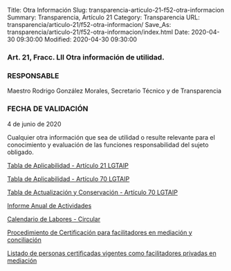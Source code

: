 Title: Otra Información
Slug: transparencia-articulo-21-f52-otra-informacion
Summary: Transparencia, Artículo 21
Category: Transparencia
URL: transparencia/articulo-21/f52-otra-informacion/
Save_As: transparencia/articulo-21/f52-otra-informacion/index.html
Date: 2020-04-30 09:30:00
Modified: 2020-04-30 09:30:00


### Art. 21, Fracc. LII Otra información de utilidad.

### RESPONSABLE

Maestro Rodrigo González Morales, Secretario Técnico y de Transparencia

### FECHA DE VALIDACIÓN

4 de junio de 2020

Cualquier otra información que sea de utilidad o resulte relevante para el conocimiento y evaluación de las funciones responsabilidad del sujeto obligado.

[Tabla de Aplicabilidad - Artículo 21 LGTAIP](https://www.dropbox.com/s/z0mqgw0irow9vx7/Tabla%20de%20aplicabilidad%20de%20las%20Obligaciones%20de%20transparencia%20comunes%20art.%2021.docx?dl=0)

[Tabla de Aplicabilidad - Artículo 70 LGTAIP](https://www.dropbox.com/s/jdq7zwgt22937kt/Tabla%20de%20aplicabilidad%20de%20las%20Obligaciones%20de%20transparencia%20comunes%20art.%2070.docx?dl=0)

[Tabla de Actualización y Conservación - Artículo 70 LGTAIP](https://www.dropbox.com/s/vjmkrpisnoudjeb/Tabla%20de%20Actualizacion%20Obligaciones%20de%20transparencia%20comunes%20Art.%2070.doc?dl=0)

[Informe Anual de Actividades](https://www.pjecz.gob.mx/transparencia/articulo-21/f40-informe-anual-actividades/)

[Calendario de Labores - Circular](https://www.pjecz.gob.mx/transparencia/articulo-27/f11-calendario-dias-inhabiles/)

[Procedimiento de Certificación para facilitadores en mediación y conciliación](https://www.pjecz.gob.mx/conocenos/estructura/tribunal-superior-de-justicia/organos-no-jurisdiccionales/cemasc/procedimientos-de-certificacion-para-facilitadores-en-mediacion-y-conciliacion/)

[Listado de personas certificadas vigentes como facilitadores privadas en mediación](https://www.pjecz.gob.mx/conocenos/estructura/tribunal-superior-de-justicia/organos-no-jurisdiccionales/cemasc/listado-de-personas-certificadas-vigentes-como-facilitadoras-privadas-en-mediacion/)


